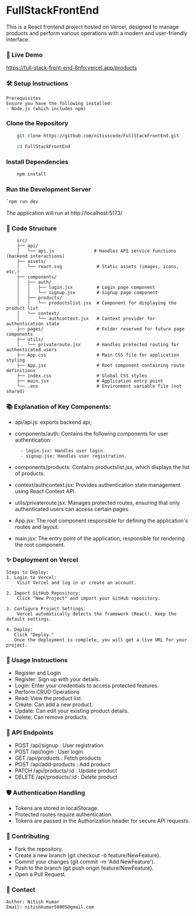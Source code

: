 # FullStackFrontEnd

This is a React frontend project hosted on Vercel, designed to manage products and perform various operations with a modern and user-friendly interface.

### 🚀 Live Demo
https://full-stack-front-end-8nfo.vercel.app/products

### 🛠️ Setup Instructions
    Prerequisites
    Ensure you have the following installed:
    - Node.js (which includes npm)

### Clone the Repository
```bash
    git clone https://github.com/nitisscode/FullStackFrontEnd.git
```
```bash
    cd FullStackFrontEnd
```

### Install Dependencies
```bash
    npm install
```
### Run the Development Server
```bash
`npm run dev
```
The application will run at http://localhost:5173/

### 📁 Code Structure
        src/
        ├── api/
        │   └── api.js               # Handles API service functions (backend interactions)
        ├── assets/
        │   └── react.svg             # Static assets (images, icons, etc.)
        ├── components/
        │   ├── auth/
        │   │   ├── login.jsx         # Login page component
        │   │   └── signup.jsx        # Signup page component
        │   ├── products/
        │   │   └── productslist.jsx  # Component for displaying the product list
        │   └── context/
        │       └── authcontext.jsx   # Context provider for authentication state
        ├── pages/                    # Folder reserved for future page components
        ├── utils/
        │   └── privateroute.jsx      # Handles protected routing for authenticated users
        ├── App.css                   # Main CSS file for application styling
        ├── App.jsx                   # Root component containing route definitions
        ├── index.css                 # Global CSS styles
        ├── main.jsx                  # Application entry point
        └── .env                      # Environment variable file (not shared)

### 📚 Explanation of Key Components:
- api/api.js:
    exports backend api;
- components/auth:
    Contains the following components for user authentication:

        - login.jsx: Handles user login.
        - signup.jsx: Handles user registration.

- components/products:
    Contains productslist.jsx, which displays the list of products.
- context/authcontext.jsx:
    Provides authentication state management using React Context API.

- utils/privateroute.jsx:
    Manages protected routes, ensuring that only authenticated users can access certain pages.

- App.jsx:
    The root component responsible for defining the application's routes and layout.

- main.jsx:
    The entry point of the application, responsible for rendering the root component.


### ✨ Deployment on Vercel
    Steps to Deploy:
    1. Login to Vercel:
        Visit Vercel and log in or create an account.
        
    2. Import GitHub Repository:
        Click "New Project" and import your GitHub repository.
    
    3. Configure Project Settings:
        Vercel automatically detects the framework (React). Keep the default settings.

    4. Deploy:
       Click "Deploy."
       Once the deployment is complete, you will get a live URL for your project.

### 📝 Usage Instructions
- Register and Login
- Register: Sign up with your details.
- Login: Enter your credentials to access protected features.
- Perform CRUD Operations
- Read: View the product list.
- Create: Can add a new product.
- Update: Can edit your existing product details.
- Delete: Can remove products.

### 🔄 API Endpoints
- POST /api/signup : User registration
- POST /api/login : User login
- GET /api/products : Fetch products
- POST /api/add-products : Add product
- PATCH /api/products/:id : Update product
- DELETE /api/products/:id : Delete product

### 🛡️ Authentication Handling
- Tokens are stored in localStorage.
- Protected routes require authentication.
- Tokens are passed in the Authorization header for secure API requests.


### 🤝 Contributing
- Fork the repository.
- Create a new branch (git checkout -b feature/NewFeature).
- Commit your changes (git commit -m 'Add NewFeature').
- Push to the branch (git push origin feature/NewFeature).
- Open a Pull Request.

### 📧 Contact
    Author: Nitish Kumar
    Email: nitishkumar50805@gmail.com